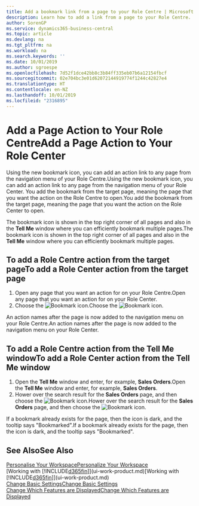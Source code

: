 ```yaml
---
title: Add a bookmark link from a page to your Role Centre | Microsoft Docs
description: Learn how to add a link from a page to your Role Centre.
author: SorenGP
ms.service: dynamics365-business-central
ms.topic: article
ms.devlang: na
ms.tgt_pltfrm: na
ms.workload: na
ms.search.keywords: ''
ms.date: 10/01/2019
ms.author: sgroespe
ms.openlocfilehash: 7d52f1dce42bb8c3b84ff335eb07b6a12154fbcf
ms.sourcegitcommit: 02e704bc3e01d62072144919774f1244c42827e4
ms.translationtype: HT
ms.contentlocale: en-NZ
ms.lasthandoff: 10/01/2019
ms.locfileid: "2316895"
---
```

# <a name="add-a-page-action-to-your-role-center"></a><span data-ttu-id="2f5d4-103">Add a Page Action to Your Role Centre</span><span class="sxs-lookup"><span data-stu-id="2f5d4-103">Add a Page Action to Your Role Center</span></span>
<span data-ttu-id="2f5d4-104">Using the new bookmark icon, you can add an action link to any page from the navigation menu of your Role Centre.</span><span class="sxs-lookup"><span data-stu-id="2f5d4-104">Using the new bookmark icon, you can add an action link to any page from the navigation menu of your Role Center.</span></span> <span data-ttu-id="2f5d4-105">You add the bookmark from the target page, meaning the page that you want the action on the Role Centre to open.</span><span class="sxs-lookup"><span data-stu-id="2f5d4-105">You add the bookmark from the target page, meaning the page that you want the action on the Role Center to open.</span></span>

<span data-ttu-id="2f5d4-106">The bookmark icon is shown in the top right corner of all pages and also in the **Tell Me** window where you can efficiently bookmark multiple pages.</span><span class="sxs-lookup"><span data-stu-id="2f5d4-106">The bookmark icon is shown in the top right corner of all pages and also in the **Tell Me** window where you can efficiently bookmark multiple pages.</span></span>

## <a name="to-add-a-role-center-action-from-the-target-page"></a><span data-ttu-id="2f5d4-107">To add a Role Centre action from the target page</span><span class="sxs-lookup"><span data-stu-id="2f5d4-107">To add a Role Center action from the target page</span></span>
1. <span data-ttu-id="2f5d4-108">Open any page that you want an action for on your Role Centre.</span><span class="sxs-lookup"><span data-stu-id="2f5d4-108">Open any page that you want an action for on your Role Center.</span></span>
2. <span data-ttu-id="2f5d4-109">Choose the ![Bookmark](media/ui_bookmark_icon.png "Bookmark") icon.</span><span class="sxs-lookup"><span data-stu-id="2f5d4-109">Choose the ![Bookmark](media/ui_bookmark_icon.png "Bookmark") icon.</span></span>

<span data-ttu-id="2f5d4-110">An action names after the page is now added to the navigation menu on your Role Centre.</span><span class="sxs-lookup"><span data-stu-id="2f5d4-110">An action names after the page is now added to the navigation menu on your Role Center.</span></span>

## <a name="to-add-a-role-center-action-from-the-tell-me-window"></a><span data-ttu-id="2f5d4-111">To add a Role Centre action from the Tell Me window</span><span class="sxs-lookup"><span data-stu-id="2f5d4-111">To add a Role Center action from the Tell Me window</span></span>
1. <span data-ttu-id="2f5d4-112">Open the **Tell Me** window and enter, for example, **Sales Orders**.</span><span class="sxs-lookup"><span data-stu-id="2f5d4-112">Open the **Tell Me** window and enter, for example, **Sales Orders**.</span></span>
2. <span data-ttu-id="2f5d4-113">Hower over the search result for the **Sales Orders** page, and then choose the ![Bookmark](media/ui_bookmark_icon.png "Bookmark") icon.</span><span class="sxs-lookup"><span data-stu-id="2f5d4-113">Hower over the search result for the **Sales Orders** page, and then choose the ![Bookmark](media/ui_bookmark_icon.png "Bookmark") icon.</span></span>

<span data-ttu-id="2f5d4-114">If a bookmark already exists for the page, then the icon is dark, and the tooltip says "Bookmarked".</span><span class="sxs-lookup"><span data-stu-id="2f5d4-114">If a bookmark already exists for the page, then the icon is dark, and the tooltip says "Bookmarked".</span></span>

## <a name="see-also"></a><span data-ttu-id="2f5d4-115">See Also</span><span class="sxs-lookup"><span data-stu-id="2f5d4-115">See Also</span></span>
[<span data-ttu-id="2f5d4-116">Personalise Your Workspace</span><span class="sxs-lookup"><span data-stu-id="2f5d4-116">Personalize Your Workspace</span></span>](ui-personalization-user.md)  
<span data-ttu-id="2f5d4-117">[Working with [!INCLUDE[d365fin](includes/d365fin_md.md)]](ui-work-product.md)</span><span class="sxs-lookup"><span data-stu-id="2f5d4-117">[Working with [!INCLUDE[d365fin](includes/d365fin_md.md)]](ui-work-product.md)</span></span>  
[<span data-ttu-id="2f5d4-118">Change Basic Settings</span><span class="sxs-lookup"><span data-stu-id="2f5d4-118">Change Basic Settings</span></span>](ui-change-basic-settings.md)  
[<span data-ttu-id="2f5d4-119">Change Which Features are Displayed</span><span class="sxs-lookup"><span data-stu-id="2f5d4-119">Change Which Features are Displayed</span></span>](ui-experiences.md)  
